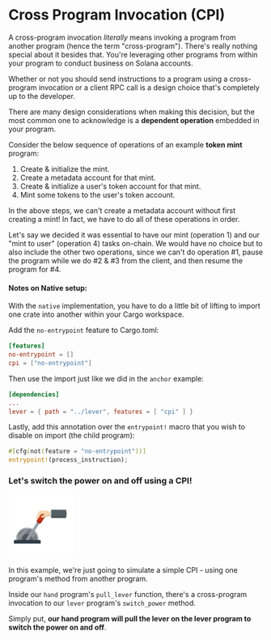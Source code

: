 # Cross Program Invocation (CPI)

A cross-program invocation *literally* means invoking a program from another program (hence the term "cross-program"). There's really nothing special about it besides that. You're leveraging other programs from within your program to conduct business on Solana accounts.   

Whether or not you should send instructions to a program using a cross-program invocation or a client RPC call is a design choice that's completely up to the developer.   

There are many design considerations when making this decision, but the most common one to acknowledge is a **dependent operation** embedded in your program.   

Consider the below sequence of operations of an example **token mint** program:
1. Create & initialize the mint.
2. Create a metadata account for that mint.
3. Create & initialize a user's token account for that mint.
4. Mint some tokens to the user's token account.

In the above steps, we can't create a metadata account without first creating a mint! In fact, we have to do all of these operations in order.   

Let's say we decided it was essential to have our mint (operation 1) and our "mint to user" (operation 4) tasks on-chain. We would have no choice but to also include the other two operations, since we can't do operation #1, pause the program while we do #2 & #3 from the client, and then resume the program for #4.

#### Notes on Native setup:

With the `native` implementation, you have to do a little bit of lifting to import one crate into another within your Cargo workspace.   

Add the `no-entrypoint` feature to Cargo.toml:
```toml
[features]
no-entrypoint = []
cpi = ["no-entrypoint"]
```
Then use the import just like we did in the `anchor` example:
```toml
[dependencies]
...
lever = { path = "../lever", features = [ "cpi" ] }
```
Lastly, add this annotation over the `entrypoint!` macro that you wish to disable on import (the child program):
```rust
#[cfg(not(feature = "no-entrypoint"))]
entrypoint!(process_instruction);
```

### Let's switch the power on and off using a CPI!   

<img src="istockphoto-1303616086-612x612.jpeg" alt="lever" width="128" align="center"/>

In this example, we're just going to simulate a simple CPI - using one program's method from another program.   

Inside our `hand` program's `pull_lever` function, there's a cross-program invocation to our `lever` program's `switch_power` method.   

Simply put, **our hand program will pull the lever on the lever program to switch the power on and off**.